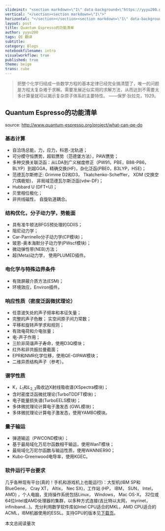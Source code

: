 ```yaml
---
slideinit: "<section markdown=\"1\" data-background=\"https://yyyu200.github.io/DFTbook/img/slidebackground.png\"><section markdown=\"1\">"
vertical: "</section><section markdown=\"1\">"
horizontal: "</section></section><section markdown=\"1\" data-background=\"https://yyyu200.github.io/DFTbook/img/slidebackground.png\"><section markdown=\"1\">"
layout: post
title: Quantum Espresso的功能清单
author: yyyu200
tags: QE 翻译
subtitle: 
category: Blogs
notebookfilename: intro
visualworkflow: true
published: true
theme: beige
trans: cube
---
```


>把整个化学归结成一些数学方程的基本定律已经完全搞清楚了，唯一的问题是方程太复杂难于求解。需要发展近似实用的求解方法，从而达到不需要太多计算量就可以揭示复杂原子体系的主要特性。 ——保罗·狄拉克，1929。

## Quantum Espresso的功能清单

source: http://www.quantum-espresso.org/project/what-can-qe-do

### 基态计算
+ 自洽场总能，力，应力，科恩-沈轨道；
+ 可分模守恒赝势，超软赝势（范德堡方法），PAW赝势；
+ 多种交换关联泛函：从LDA到广义梯度修正（PW91，PBE，B88-P86，BLYP）到超GGA，精确交换(HF)，杂化泛函(PBE0，B3LYP，HSE)；
+ 范德瓦尔斯修正: Grimme D2和D3， Tkatchenko-Scheffler， XDM (交换空穴偶极矩)， 非局域范德瓦尔斯泛函(vdw-DF)；
+ Hubbard U (DFT+U)；
+ 贝里相位极化；
+ 非共线磁性， 自旋轨道耦合。

### 结构优化，分子动力学，势能面
+ 具有准牛顿法BFGS预处理的GDIIS；
+ 阻尼动力学；
+ Car-Parrinello分子动力学(CP模块)；
+ 玻恩-奥本海默分子动力学(PWscf模块)；
+ 微动弹性带(NEB)方法；
+ 超(Meta)动力学， 使用PLUMED插件。

### 电化学与特殊边界条件
+ 有效屏蔽介质方法(ESM)；
+ 环境效应，Environ插件。

### 响应性质（密度泛函微扰理论）
+ 任意波矢处的声子频率和本征矢量；
+ 完整的声子色散； 实空间原子间力常数；
+ 平移和旋转声学求和规则；
+ 有效电荷和介电张量；
+ 电-声子作用；
+ 三阶非简谐声子寿命，使用D3Q模块；
+ 红外和非共振拉曼截面；
+ EPR和NMR化学位移，使用QE-GIPAW模块；
+ 二维异质结构声子（参考）。

### 谱学性质
+ K，$L_{1}$和$L_{2,3}$吸收边X射线吸收谱(XSpectra模块)；
+ 含时密度泛函微扰理论(TurboTDDFT模块)；
+ 电子能量损失谱(TurboEELS模块)；
+ 多体微扰理论计算电子激发态 (GWL模块)；
+ 多体微扰理论计算电子激发态，使用YAMBO模块。

### 量子输运
+ 弹道输运（PWCOND模块）；
+ 基于最局域化万尼尔函数相干输运，使用WanT模块；
+ 最局域化万尼尔函数与输运性质，使用WANNIER90；
+ Kubo-Greenwood电导率，使用KGEC。

### 软件运行平台要求
几乎各种现有平台(真的！手机和游戏机上也能运行)：大型机(IBM SP和BlueGene， Cray XT， Altix， Nec SX)，工作站 (HP， IBM， SUN， Intel， AMD) ，个人电脑，支持操作系统包括Linux， Windows， Mac OS-X， 32位或64位Intel或AMD处理器的集群，以多种方式连接(吉比特以太网， myrinet， infiniband…)。充分利用数学软件库如Intel CPU适合的MKL，AMD CPU适合的ACML，IBM机器使用的ESSL。支持GPU的版本见[下载页](http://www.quantum-espresso.org/download)。

<span id="busuanzi_container_page_pv">
  本文总阅读量<span id="busuanzi_value_page_pv"></span>次
</span>
